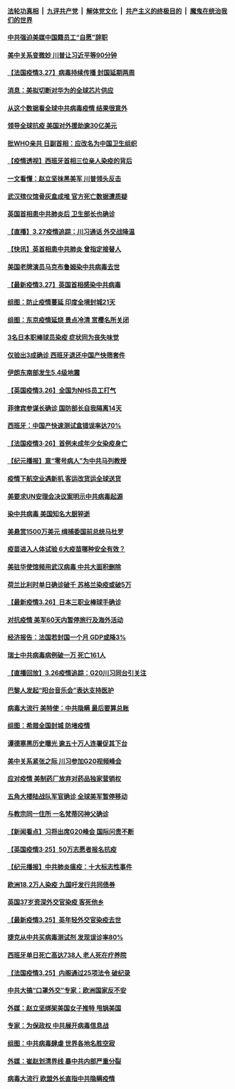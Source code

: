 ####  [法轮功真相](../../../../basic/blob/master/README.md?t=03280330) &nbsp;|&nbsp; [九评共产党](../../../../9ping.md/blob/master/README.md?t=03280330) &nbsp;|&nbsp; [解体党文化](../../../../jtdwh.md/blob/master/README.md?t=03280330)  &nbsp;|&nbsp; [共产主义的终极目的](../../../../gczydzjmd.md/blob/master/README.md?t=03280330) &nbsp;|&nbsp; [魔鬼在统治我们的世界](../../../../mgztzwmdsj.md/blob/master/README.md?t=03280330) 

#### [中共强迫美媒中国籍员工“自愿”辞职](../pages/nsc418/n11981503.md?t=03280330) 

#### [美中关系变微妙 川普让习近平等90分钟](../pages/nsc418/n11981409.md?t=03280330) 

#### [【法国疫情3.27】病毒持续传播 封国延期两周](../pages/nsc418/n11981428.md?t=03280330) 

#### [消息：美拟切断对华为的全球芯片供应](../pages/nsc418/n11981413.md?t=03280330) 

#### [从这个数据看全球中共病毒疫情 结果很意外](../pages/nsc418/n11981153.md?t=03280330) 

#### [领导全球抗疫 美国对外援助逾30亿美元](../pages/nsc418/n11981166.md?t=03280330) 

#### [批WHO亲共 日副首相：应改名为中国卫生组织](../pages/nsc418/n11980754.md?t=03280330) 

#### [【疫情透视】西班牙首相三位亲人染疫的背后](../pages/nsc418/n11979353.md?t=03280330) 

#### [一文看懂：赵立坚抹黑美军 川普领头反击](../pages/nsc418/n11975683.md?t=03280330) 

#### [武汉殡仪馆骨灰盒成堆 官方死亡数据遭质疑](../pages/nsc418/n11980695.md?t=03280330) 

#### [英国首相患中共肺炎后 卫生部长也确诊](../pages/nsc418/n11980811.md?t=03280330) 

#### [【直播】3.27疫情追踪：川习通话 外交战降温](../pages/nsc418/n11980585.md?t=03280330) 

#### [【快讯】英首相患中共肺炎 曾指定接替人](../pages/nsc418/n11980507.md?t=03280330) 

#### [美国老牌演员马克布鲁姆染中共病毒去世](../pages/nsc418/n11980299.md?t=03280330) 

#### [【最新疫情3.27】英国首相感染中共病毒](../pages/nsc418/n11978059.md?t=03280330) 

#### [组图：防止疫情蔓延 印度全境封城21天](../pages/nsc418/n11979327.md?t=03280330) 

#### [组图：东京疫情延烧 景点冷清 赏樱名所关闭](../pages/nsc418/n11976958.md?t=03280330) 

#### [3名日本职棒球员染疫 症状同为丧失味觉](../pages/nsc418/n11980235.md?t=03280330) 

#### [仅验出3成确诊 西班牙退还中国产快筛套件](../pages/nsc418/n11980170.md?t=03280330) 

#### [伊朗东南部发生5.4级地震](../pages/nsc418/n11979982.md?t=03280330) 

#### [【英国疫情3.26】全国为NHS员工打气](../pages/nsc418/n11980020.md?t=03280330) 

#### [菲律宾参谋长确诊 国防部长自我隔离14天](../pages/nsc418/n11979542.md?t=03280330) 

#### [西班牙：中国产快速测试盒错误率达70%](../pages/nsc418/n11978125.md?t=03280330) 

#### [【法国疫情3·26】首例未成年少女染疫身亡](../pages/nsc418/n11978479.md?t=03280330) 

#### [【纪元播报】意“零号病人”为中共马列教授](../pages/nsc418/n11978629.md?t=03280330) 

#### [疫情下航空业遇新机 客运改货运全球送货](../pages/nsc418/n11978531.md?t=03280330) 

#### [美要求UN安理会决议案明示中共病毒起源](../pages/nsc418/n11978173.md?t=03280330) 

#### [染中共病毒 美国知名大厨猝逝](../pages/nsc418/n11978122.md?t=03280330) 

#### [美悬赏1500万美元 缉捕委国前总统马杜罗](../pages/nsc418/n11978054.md?t=03280330) 

#### [疫苗进入人体试验  6大疫苗哪种安全有效？](../pages/nsc418/n11977650.md?t=03280330) 

#### [美驻华使馆频用武汉病毒 中共大面积删除](../pages/nsc418/n11977560.md?t=03280330) 

#### [荷兰比利时单日确诊破千 苏格兰染疫或破5万](../pages/nsc418/n11977716.md?t=03280330) 

#### [【最新疫情3.26】日本三职业棒球手确诊](../pages/nsc418/n11975194.md?t=03280330) 

#### [对抗疫情 美军60天内暂停旅行及海外活动](../pages/nsc418/n11977762.md?t=03280330) 

#### [经济报告：法国若封国一个月 GDP或降3%](../pages/nsc418/n11977230.md?t=03280330) 

#### [瑞士中共病毒病例破一万 死亡161人](../pages/nsc418/n11977645.md?t=03280330) 

#### [【直播回放】3.26疫情追踪：G20川习同台引关注](../pages/nsc418/n11976949.md?t=03280330) 

#### [巴黎人发起“阳台音乐会”表达支持医护](../pages/nsc418/n11976815.md?t=03280330) 

#### [病毒大流行 美特使：中共隐瞒 最后要算总账](../pages/nsc418/n11976752.md?t=03280330) 

#### [组图：希腊全国封城 防堵疫情](../pages/nsc418/n11976055.md?t=03280330) 

#### [谭德塞黑历史曝光 逾五十万人连署促其下台](../pages/nsc418/n11976121.md?t=03280330) 

#### [美中关系紧张之际 川习参加G20视频峰会](../pages/nsc418/n11975608.md?t=03280330) 

#### [应对疫情 美制药厂放弃对药品独家营销权](../pages/nsc418/n11975717.md?t=03280330) 

#### [五角大楼陆战队军官确诊 全球美军暂停移动](../pages/nsc418/n11975574.md?t=03280330) 

#### [与教宗同一住所 一名梵蒂冈神父确诊](../pages/nsc418/n11975575.md?t=03280330) 

#### [【新闻看点】习将出席G20峰会 国际问责不断](../pages/nsc418/n11974512.md?t=03280330) 

#### [【英国疫情3·25】50万志愿者报名抗疫](../pages/nsc418/n11974603.md?t=03280330) 

#### [【纪元播报】中共肺炎瘟疫：十大标志性事件](../pages/nsc418/n11974987.md?t=03280330) 

#### [欧洲18.2万人染疫 九国吁发行共同债券](../pages/nsc418/n11974284.md?t=03280330) 

#### [英国37岁资深外交官染疫 客死他乡](../pages/nsc418/n11974642.md?t=03280330) 

#### [【最新疫情3.25】英年轻外交官染疫去世](../pages/nsc418/n11971628.md?t=03280330) 

#### [捷克从中共买病毒测试剂 发现误诊率80%](../pages/nsc418/n11974438.md?t=03280330) 

#### [西班牙单日死亡高达738人 老人死在疗养院](../pages/nsc418/n11974322.md?t=03280330) 

#### [【法国疫情3.25】内阁通过25项法令 破纪录](../pages/nsc418/n11974267.md?t=03280330) 

#### [中共大搞“口罩外交”专家：欧洲国家反不安](../pages/nsc418/n11974289.md?t=03280330) 

#### [外媒：赵立坚绑架美国女子推特 甩锅美国](../pages/nsc418/n11974350.md?t=03280330) 

#### [专家：为保政权 中共展开病毒信息战](../pages/nsc418/n11974212.md?t=03280330) 

#### [组图：中共病毒肆虐 世界各地名胜空寂](../pages/nsc418/n11970813.md?t=03280330) 

#### [外媒：崔赵划清界线 暴中共内部严重分裂](../pages/nsc418/n11974104.md?t=03280330) 

#### [病毒大流行 欧盟外长直指中共隐瞒疫情](../pages/nsc418/n11970987.md?t=03280330) 

